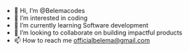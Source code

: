 - 👋 Hi, I’m @Belemacodes
- 👀 I’m interested in coding
- 🌱 I’m currently learning Software development
- 💞️ I’m looking to collaborate on building impactful products
- 📫 How to reach me officialbelema@gmail.com

<!---
Belemacodes/Belemacodes is a ✨ special ✨ repository because its `README.md` (this file) appears on your GitHub profile.
You can click the Preview link to take a look at your changes.
--->
